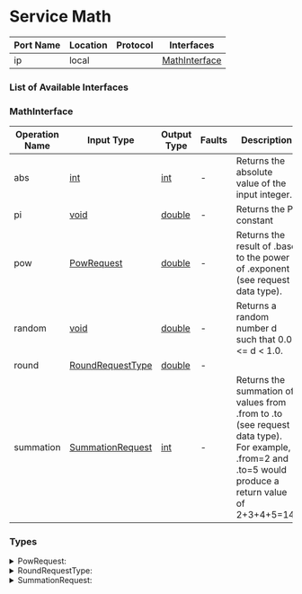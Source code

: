 # Service Math

| Port Name | Location | Protocol | Interfaces |
| --- | --- | --- | --- |
| ip | local | | <a href='#MathInterface'>MathInterface</a> |

### List of Available Interfaces

### MathInterface

| Operation Name | Input Type | Output Type | Faults | Description |
| --- | --- | --- | --- | --- |
| abs | <a href="#int">int</a> | <a href='#int'>int</a> | - |  Returns the absolute value of the input integer.  |
| pi | <a href="#void">void</a> | <a href='#double'>double</a> | - |  Returns the PI constant  |
| pow | <a href="#PowRequest">PowRequest</a> | <a href='#double'>double</a> | - |  Returns the result of .base to the power of .exponent (see request data type).  |
| random | <a href="#void">void</a> | <a href='#double'>double</a> | - |  Returns a random number d such that 0.0 <= d < 1.0.  |
| round | <a href="#RoundRequestType">RoundRequestType</a> | <a href='#double'>double</a> | - |  |
| summation | <a href="#SummationRequest">SummationRequest</a> | <a href='#int'>int</a> | - |  Returns the summation of values from .from to .to (see request data type). For example, .from=2 and .to=5 would produce a return value of 2+3+4+5=14.  |


### Types

<details>
<summary><span id="PowRequest">PowRequest: 
</span>
</summary>

##### Type Declaration
<pre>
void &#123;
&nbsp;&nbsp;base[1,1]: double // 
&nbsp;&nbsp;exponent[1,1]: double // 
&#125;
</pre>
</details>
<details>
<summary><span id="RoundRequestType">RoundRequestType: 
</span>
</summary>

##### Type Declaration
<pre>
double &#123;
&nbsp;&nbsp;decimals[0,1]: int // 
&#125;
</pre>
</details>
<details>
<summary><span id="SummationRequest">SummationRequest: 
</span>
</summary>

##### Type Declaration
<pre>
void &#123;
&nbsp;&nbsp;from[1,1]: int // 
&nbsp;&nbsp;to[1,1]: int // 
&#125;
</pre>
</details>
